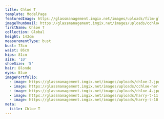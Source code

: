 ```yaml
---
title: Chloe T
template: ModelPage
featuredImage: https://glassmanagement.imgix.net/images/uploads/film-global-banner.jpeg
imageThumbnail: https://glassmanagement.imgix.net/images/uploads/cchloe-her-shadow.jpg
firstName: Chloe T
collection: Global
height: 143cm
measurementType: bust
bust: 73cm
waist: 86cm
hips: 81cm
size: '10'
shoeSize: '5'
hair: Blonde
eyes: Blue
imagePortfolio:
  - image: https://glassmanagement.imgix.net/images/uploads/chloe-2.jpg
  - image: https://glassmanagement.imgix.net/images/uploads/cchloe-her-shadow.jpg
  - image: https://glassmanagement.imgix.net/images/uploads/chloe-4.jpg
  - image: https://glassmanagement.imgix.net/images/uploads/harry-t-11.jpg
  - image: https://glassmanagement.imgix.net/images/uploads/harry-t-10.jpg
meta:
  title: Chloe T
---
```


